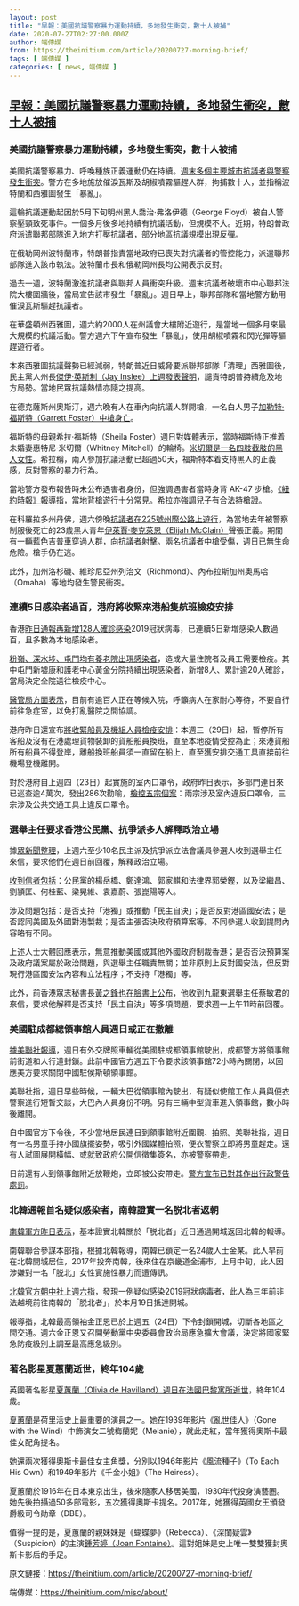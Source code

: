 ```yaml
---
layout: post
title: "早報：美國抗議警察暴力運動持續，多地發生衝突，數十人被捕"
date: 2020-07-27T02:27:00.000Z
author: 端傳媒
from: https://theinitium.com/article/20200727-morning-brief/
tags: [ 端傳媒 ]
categories: [ news, 端傳媒 ]
---
```

<!--1595816820000-->
[早報：美國抗議警察暴力運動持續，多地發生衝突，數十人被捕](https://theinitium.com/article/20200727-morning-brief/)
------

<div>
<section>  <article><h3>美國抗議警察暴力運動持續，多地發生衝突，數十人被捕</h3><p>美國抗議警察暴力、呼喚種族正義運動仍在持續。<a href="https://www.washingtonpost.com/nation/2020/07/25/seattle-police-declare-riot-renewed-black-lives-matter-protests/">週末多個主要城市抗議者與警察發生衝突</a>。警方在多地施放催淚瓦斯及胡椒噴霧驅趕人群，拘捕數十人，並指稱波特蘭和西雅圖發生「暴亂」。</p><p>這輪抗議運動起因於5月下旬明州黑人喬治·弗洛伊德（George Floyd）被白人警察壓頸致死事件。一個多月後多地持續有抗議活動，但規模不大。近期，特朗普政府派遣聯邦部隊進入地方打壓抗議者，部分地區抗議規模出現反彈。</p><p>在俄勒岡州波特蘭市，特朗普指責當地政府已喪失對抗議者的管控能力，派遣聯邦部隊進入該市執法。波特蘭市長和俄勒岡州長均公開表示反對。</p><p>過去一週，波特蘭激進抗議者與聯邦人員衝突升級。週末抗議者破壞市中心聯邦法院大樓圍牆後，當局宣告該市發生「暴亂」。週日早上，聯邦部隊和當地警方動用催淚瓦斯驅趕抗議者。</p><p>在華盛頓州西雅圖，週六約2000人在州議會大樓附近遊行，是當地一個多月來最大規模的抗議活動。警方週六下午宣布發生「暴亂」，使用胡椒噴霧和閃光彈等驅趕遊行者。</p><p>本來西雅圖抗議聲勢已經減弱，特朗普近日威脅要派聯邦部隊「清理」西雅圖後，民主黨人州長<a href="https://www.seattletimes.com/seattle-news/health/coronavirus-daily-news-updates-july-23-what-to-know-today-about-covid-19-in-the-seattle-area-washington-state-and-the-world/">傑伊·英斯利（Jay Inslee）上週發表聲明</a>，譴責特朗普持續危及地方局勢。當地民眾抗議熱情亦隨之提高。</p><p>在德克薩斯州奧斯汀，週六晚有人在車內向抗議人群開槍，一名白人男子<a href="https://www.bbc.com/news/world-us-canada-53548415">加勒特·福斯特（Garrett Foster）中槍身亡</a>。</p><p>福斯特的母親希拉·福斯特（Sheila Foster）週日對媒體表示，當時福斯特正推着未婚妻惠特尼·米切爾（Whitney Mitchell）的輪椅。<a href="https://www.dailykos.com/stories/2020/7/26/1963877/-Rest-in-Power-Garrett-Foster">米切爾是一名四肢截肢的黑人女性</a>。希拉稱，兩人參加抗議活動已超過50天，福斯特本着支持黑人的正義感，反對警察的暴力行為。</p><p>當地警方發布報告時未公布遇害者身份，但強調遇害者當時身背 AK-47 步槍。<a href="https://www.nytimes.com/2020/07/26/us/austin-shooting-texas-protests.html">《紐約時報》報導</a>指，當地背槍遊行十分常見。希拉亦強調兒子有合法持槍證。</p><p>在科羅拉多州丹佛，週六傍晚<a href="https://denver.cbslocal.com/2020/07/25/protesters-block-interstate-225-injured-car-drives-through-crowd/">抗議者在225號州際公路上遊行</a>，為當地去年被警察制服後死亡的23歲黑人青年<a href="https://en.wikipedia.org/wiki/Death_of_Elijah_McClain">伊萊賈·麥克萊恩（Elijah McClain）</a>聲張正義。期間有一輛藍色吉普車穿過人群，向抗議者射擊。兩名抗議者中槍受傷，週日已無生命危險。槍手仍在逃。</p><p>此外，加州洛杉磯、維珍尼亞州列治文（Richmond）、內布拉斯加州奧馬哈 （Omaha）等地均發生警民衝突。</p><h3>連續5日感染者過百，港府將收緊來港船隻航班檢疫安排</h3><p>香港<a href="https://news.now.com/home/local/player?newsId=399383">昨日通報再新增128人確診感染</a>2019冠狀病毒，已連續5日新增感染人數過百，且多數為本地感染者。</p><p><a href="https://news.now.com/home/local/player?newsId=399388">粉嶺、深水埗、屯門均有養老院出現感染者</a>，造成大量住院者及員工需要檢疫。其中屯門新墟康和護老中心黃金分院持續出現感染者，新增8人、累計逾20人確診，當局決定全院送往檢疫中心。</p><p><a href="https://news.now.com/home/local/player?newsId=399407">醫管局方面表示</a>，目前有逾百人正在等候入院，呼籲病人在家耐心等待，不要自行前往急症室，以免打亂醫院之間協調。</p><p>港府昨日還宣布<a href="https://www.news.gov.hk/chi/2020/07/20200726/20200726_122517_597.html?type=ticker">將收緊船員及機組人員檢疫安排</a>：本週三（29日）起，暫停所有客船及沒有在港處理貨物裝卸的貨船船員換班，直至本地疫情受控為止；來港貨船所有船員不得登岸，離船換班船員須一直留在船上，直至獲安排交通工具直接前往機場登機離開。</p><p>對於港府自上週四（23日）起實施的室內口罩令，政府昨日表示，多部門連日來已巡查逾4萬次，發出286次勸喻，<a href="https://news.now.com/home/local/player?newsId=399414">檢控五宗個案</a>：兩宗涉及室內違反口罩令，三宗涉及公共交通工具上違反口罩令。</p><h3>選舉主任要求香港公民黨、抗爭派多人解釋政治立場</h3><p>據<a href="https://www.hkcnews.com/article/32323/%E9%81%B8%E8%88%89%E4%B8%BB%E4%BB%BB-dq%E7%AB%8B%E6%B3%95%E6%9C%83%E8%AD%B0%E5%93%A1-%E9%BB%83%E4%B9%8B%E9%8B%92-32323/">眾新聞整理</a>，上週六至少10名民主派及抗爭派立法會議員參選人收到選舉主任來信，要求他們在週日前回覆，解釋政治立場。</p><p><a href="https://www.hkcnews.com/article/32300">收到信者包括</a>：公民黨的楊岳橋、鄭達鴻、郭家麒和法律界郭榮鏗，以及梁繼昌、劉頴匡、何桂藍、梁晃維、袁嘉蔚、張崑陽等人。</p><p>涉及問題包括：是否支持「港獨」或推動「民主自決」；是否反對港區國安法；是否認同美國及外國對港製裁；是否主張否決政府預算案等。不同參選人收到提問內容略有不同。</p><p>上述人士大體回應表示，無意推動美國或其他外國政府制裁香港；是否否決預算案及政府議案屬於政治問題，與選舉主任職責無關；並非原則上反對國安法，但反對現行港區國安法內容和立法程序；不支持「港獨」等。</p><p>此外，前香港眾志秘書長<a href="https://www.facebook.com/joshuawongchifung/posts/3182880825137737">黃之鋒也在臉書上公布</a>，他收到九龍東選舉主任蔡敏君的來信，要求他解釋是否支持「民主自決」等多項問題，要求週一上午11時前回覆。</p><h3>美國駐成都總領事館人員週日或正在撤離</h3><p><a href="https://apnews.com/b55a8e86d880112cbb5959417a859a14">據美聯社報導</a>，週日有外交牌照車輛從美國駐成都領事館駛出，成都警方將領事館前街道和人行道封鎖。此前中國官方週五下令要求該領事館72小時內關閉，以回應美方要求關閉中國駐侯斯頓領事館。</p><p>美聯社指，週日早些時候，一輛大巴從領事館內駛出，有疑似使館工作人員與便衣警察進行短暫交談，大巴內人員身份不明。另有三輛中型貨車進入領事館，數小時後離開。</p><p>自中國官方下令後，不少當地居民連日到領事館附近圍觀、拍照。美聯社指，週日有一名男童手持小國旗擺姿勢，吸引外國媒體拍照，便衣警察立即將男童趕走。還有人試圖展開橫幅、或就致政府公開信徵集簽名，亦被警察帶走。</p><p>日前還有人到領事館附近放鞭炮，立即被公安帶走。<a href="https://news.sina.cn/2020-07-24/detail-iivhvpwx7323138.d.html">警方宣布已對其作出行政警告處罰</a>。</p><h3>北韓通報首名疑似感染者，南韓證實一名脱北者返朝</h3><p><a href="https://cn.yna.co.kr/view/ACK20200726001400881?section=politics/index">南韓軍方昨日表示</a>，基本證實北韓關於「脱北者」近日通過開城返回北韓的報導。</p><p>南韓聯合參謀本部指，根據北韓報導，南韓已鎖定一名24歲人士金某。此人早前在北韓開城居住，2017年投奔南韓，後來住在京畿道金浦市。上月中旬，此人因涉嫌對一名「脱北」女性實施性暴力而遭傳訊。</p><p><a href="https://cn.yna.co.kr/view/ACK20200726000200881?section=nk/index">北韓官方朝中社上週六指</a>，發現一例疑似感染2019冠狀病毒者，此人為三年前非法越境前往南韓的「脱北者」，於本月19日抵達開城。</p><p>報導指，北韓最高領袖金正恩已於上週五（24日）下令封鎖開城，切斷各地區之間交通。週六金正恩又召開勞動黨中央委員會政治局應急擴大會議，決定將國家緊急防疫級別上調至最高應急級別。</p><h3>著名影星夏蕙蘭逝世，終年104歲</h3><p>英國著名影星<a href="https://www.bbc.com/news/entertainment-arts-53546021">夏蕙蘭（Olivia de Havilland）週日在法國巴黎寓所逝世</a>，終年104歲。</p><p><a href="https://en.wikipedia.org/wiki/Olivia_de_Havilland">夏蕙蘭</a>是荷里活史上最重要的演員之一。她在1939年影片《亂世佳人》（Gone with the Wind）中飾演女二號梅蘭妮（Melanie），就此走紅，當年獲得奧斯卡最佳女配角提名。</p><p>她還兩次獲得奧斯卡最佳女主角獎，分別以1946年影片《風流種子》（To Each His Own）和1949年影片《千金小姐》（The Heiress）。</p><p>夏蕙蘭於1916年在日本東京出生，後來隨家人移居美國，1930年代投身演藝圈。她先後拍攝過50多部電影，五次獲得奧斯卡提名。2017年，她獲得英國女王頒發爵級司令勛章（DBE）。</p><p>值得一提的是，夏蕙蘭的親妹妹是《蝴蝶夢》（Rebecca）、《深閨疑雲》（Suspicion）的主演<a href="https://en.wikipedia.org/wiki/Joan_Fontaine">鍾芳婷（Joan Fontaine）</a>。這對姐妹是史上唯一雙雙獲封奧斯卡影后的手足。</p></article>  <footer>          <p>        <span>原文鏈接：</span><a href="https://theinitium.com/article/20200727-morning-brief/">https://theinitium.com/article/20200727-morning-brief/</a>      </p>      <p>        <span>端傳媒：</span><a href="https://theinitium.com/misc/about/">https://theinitium.com/misc/about/</a>      </p>      </footer></section>
</div>
